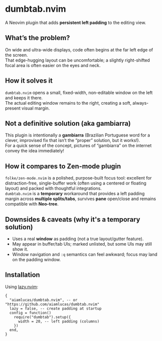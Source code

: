 # dumbtab.nvim

A Neovim plugin that adds **persistent left padding** to the editing view.

## What’s the problem?

On wide and ultra-wide displays, code often begins at the far left edge of the screen.  
That edge-hugging layout can be uncomfortable; a slightly right-shifted focal area is often easier on the eyes and neck.

## How it solves it

`dumbtab.nvim` opens a small, fixed-width, non-editable window on the left and keeps it there.  
The actual editing window remains to the right, creating a soft, always-present visual margin.

## Not a definitive solution (aka gambiarra)

This plugin is intentionally a **gambiarra** (Brazilian Portuguese word for a clever, improvised fix that isn’t the “proper” solution, but it works!).  
For a quick sense of the concept, pictures of “gambiarra” on the internet convey the idea immediately!

## How it compares to Zen-mode plugin

`folke/zen-mode.nvim` is a polished, purpose-built focus tool: excellent for distraction-free, single-buffer work (often using a centered or floating layout) and packed with thoughtful integrations.  
`dumbtab.nvim` is a **temporary** workaround that provides a left padding margin across **multiple splits/tabs**, survives **pane** open/close and remains compatible with **Neo-tree**.

## Downsides & caveats (why it's a temporary solution)

- Uses a real **window** as padding (not a true layout/gutter feature).
- May appear in buffer/tab UIs; marked unlisted, but some UIs may still show it.
- Window navigation and `:q` semantics can feel awkward; focus may land on the padding window.

## Installation

Using [lazy.nvim](https://github.com/folke/lazy.nvim):

```
{
  "aiamlucas/dumbtab.nvim", -- or "https://github.com/aiamlucas/dumbtab.nvim"
  lazy = false, -- create padding at startup
  config = function()
    require("dumbtab").setup({
      width = 20, -- left padding (columns)
    })
  end,
}
```
